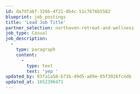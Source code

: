 ```yaml
---
id: da7dfa6f-326b-4f21-8b4c-51c7676b5582
blueprint: job_postings
title: 'Lead Job Title'
partner_selection: northaven-retreat-and-wellness
job_type: Casual
job_description:
  -
    type: paragraph
    content:
      -
        type: text
        text: 'yep '
updated_by: 83fa1a58-b71b-49d5-a89e-05f3926fcedb
updated_at: 1652396471
---
```

